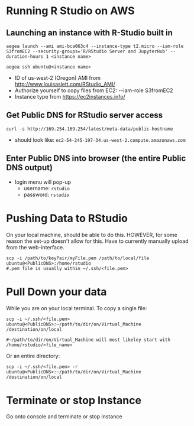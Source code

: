 # Running R Studio on AWS

## Launching an instance with R-Studio built in
```
aegea launch --ami ami-bca063c4 --instance-type t2.micro --iam-role S3fromEC2 --security-groups='R/RStudio Server and JupyterHub' --duration-hours 1 <instance name>

aegea ssh ubuntu@<instance name>
```
- ID of us-west-2 (Oregon) AMI from http://www.louisaslett.com/RStudio_AMI/
- Authorize yourself to copy files from EC2: --iam-role S3fromEC2
- Instance type from https://ec2instances.info/

## Get Public DNS for RStudio server access
```
curl -s http://169.254.169.254/latest/meta-data/public-hostname
```
- should look like: `ec2-54-245-197-34.us-west-2.compute.amazonaws.com`

## Enter Public DNS into browser (the entire Public DNS output)
- login menu will pop-up
  - username: `rstudio`
  - password: `rstudio`

# Pushing Data to RStudio
On your local machine, should be able to do this. HOWEVER, for some reason the set-up doesn't allow for this. Have to currently manually upload from the web-interface.
```
scp -i /path/to/keyPair/myFile.pem /path/to/local/file ubuntu@<PublicDNS>:/home/rstudio
#.pem file is usually within ~/.ssh/<file.pem>
```

# Pull Down your data
While you are on your local terminal.
To copy a single file:
```
scp -i ~/.ssh/<file.pem> ubuntu@<PublicDNS>:~/path/to/dir/on/Virtual_Machine /destination/on/local

#~/path/to/dir/on/Virtual_Machine will most likeley start with /home/rstudio/<file_name>
```
Or an entire directory:
```
scp -i ~/.ssh/<file.pem> -r ubuntu@<PublicDNS>:~/path/to/dir/on/Virtual_Machine /destination/on/local
```

# Terminate or stop Instance
Go onto console and terminate or stop instance
